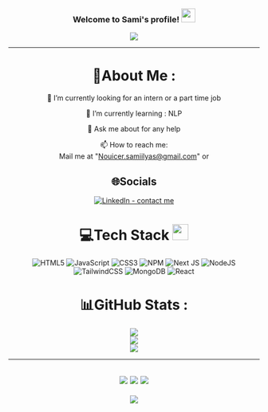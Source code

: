 <h3 align="center">
  Welcome to Sami's profile!
  <img src="https://media.giphy.com/media/hvRJCLFzcasrR4ia7z/giphy.gif" width="28">
</h3>
<p align="center">
  <a href="https://github.com/CodeWhiteWeb/CodeWhiteWeb"><img src="https://readme-typing-svg.herokuapp.com?color=%2336BCF7&center=true&vCenter=true&lines=Hi+%2C+welcome+to+my+Github+page;I+am+CodeWhiteWeb;I+am+a+High+school+student;Web+Dev;Game+Dev;Bot+Dev;Crypto+Lover+%3C3"></a>
</p>

---
<div align="center">
  
# 💫About Me :
🔭 I’m currently looking for an intern or a part time job
  
🌱 I’m currently learning : NLP

  💬 Ask me about for any help

  📫 How to reach me:  
  Mail me at "Nouicer.samiilyas@gmail.com" or 


## 🌐Socials
[![LinkedIn - contact me](https://img.shields.io/badge/LinkedIn-contact_me-0A66C2?logo=linkedin)](https://www.linkedin.com/in/sami-ilyas-nouicer-7bba61314/)

# 💻Tech Stack <img src = "https://media2.giphy.com/media/QssGEmpkyEOhBCb7e1/giphy.gif?cid=ecf05e47a0n3gi1bfqntqmob8g9aid1oyj2wr3ds3mg700bl&rid=giphy.gif" width = 32px> 
![HTML5](https://img.shields.io/badge/html5-%23E34F26.svg?style=for-the-badge&logo=html5&logoColor=white) ![JavaScript](https://img.shields.io/badge/javascript-%23323330.svg?style=for-the-badge&logo=javascript&logoColor=%23F7DF1E) ![CSS3](https://img.shields.io/badge/css3-%231572B6.svg?style=for-the-badge&logo=css3&logoColor=white)  ![NPM](https://img.shields.io/badge/NPM-%23000000.svg?style=for-the-badge&logo=npm&logoColor=white) ![Next JS](https://img.shields.io/badge/Next-black?style=for-the-badge&logo=next.js&logoColor=white) ![NodeJS](https://img.shields.io/badge/node.js-6DA55F?style=for-the-badge&logo=node.js&logoColor=white)  ![TailwindCSS](https://img.shields.io/badge/tailwindcss-%2338B2AC.svg?style=for-the-badge&logo=tailwind-css&logoColor=white)  ![MongoDB](https://img.shields.io/badge/MongoDB-%234ea94b.svg?style=for-the-badge&logo=mongodb&logoColor=white) ![React](https://img.shields.io/badge/react-%23E34F26.svg?style=for-the-badge&logo=react&logoColor=white)
# 📊GitHub Stats :
![](https://github-readme-stats.vercel.app/api?username=SamiIlyas-Nouicer&theme=radical&hide_border=false&include_all_commits=false&count_private=false)<br/>
![](https://github-readme-streak-stats.herokuapp.com/?user=SamiIlyas-Nouicer&theme=radical&hide_border=false)<br/>
![](https://github-readme-stats.vercel.app/api/top-langs/?username=SamiIlyas-Nouicer&theme=radical&hide_border=false&include_all_commits=false&count_private=false&layout=compact)






---
![](https://forthebadge.com/images/badges/powered-by-black-magic.svg)
![](http://ForTheBadge.com/images/badges/built-by-developers.svg)
![](https://forthebadge.com/images/badges/uses-brains.svg)
---
![](https://komarev.com/ghpvc/?username=CodeWhiteWeb&label=Visitors+Count&color=brightgreen)
</div>
